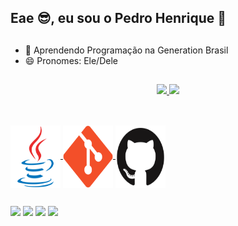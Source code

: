 ## Eae 😎, eu sou o Pedro Henrique 👋

##
- 🌱 Aprendendo Programação na Generation Brasil
- 😄 Pronomes: Ele/Dele

##
<div align="center">
<a href="https://github.com/Pddro1"><img height="150em" src="https://github-readme-stats.vercel.app/api?username=Pddro1&show_icons=true&theme=tokyonight&include_all_commits=true&count_private=true"/>
<img height="150em" src="https://github-readme-stats.vercel.app/api/top-langs/?username=Pddro1&layout=compact&langs_count=7&theme=tokyonight"/>
</div>

##

<div style="display: inline_block"><br>
  <img align="center" alt="PedroJava" height="100" width="80" src="https://github.com/devicons/devicon/blob/master/icons/java/java-original.svg">
  <img align="center" alt="PedroGit" height="100" width="80" src="https://github.com/devicons/devicon/blob/master/icons/git/git-original.svg">
  <img align="center" alt="PedroGitHub" height="100" width="80" src="https://github.com/devicons/devicon/blob/master/icons/github/github-original.svg">
  </div>
  
##
 
<div> 
<a href="https://www.instagram.com/pdro_camargo/" target="_blank"><img src="https://img.shields.io/badge/-Instagram-%23E4405F?style=for-the-badge&logo=instagram&logoColor=white" target="_blank"></a>
<a href="https://www.twitch.tv/eopedros1" target="_blank"><img src="https://img.shields.io/badge/Twitch-9146FF?style=for-the-badge&logo=twitch&logoColor=white" target="_blank"></a> 
<a href = "mailto:pedrohcamargon@gmail.com"><img src="https://img.shields.io/badge/-Gmail-%23333?style=for-the-badge&logo=gmail&logoColor=white" target="_blank"></a>
<a href="https://www.linkedin.com/in/pedro-camargo15/" target="_blank"><img src="https://img.shields.io/badge/-LinkedIn-%230077B5?style=for-the-badge&logo=linkedin&logoColor=white" target="_blank"></a>
</div>

